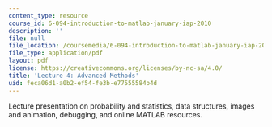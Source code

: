 ```yaml
---
content_type: resource
course_id: 6-094-introduction-to-matlab-january-iap-2010
description: ''
file: null
file_location: /coursemedia/6-094-introduction-to-matlab-january-iap-2010/feca06d1a0b2ef54fe3be77555584b4d_MIT6_094IAP10_lec04.pdf
file_type: application/pdf
layout: pdf
license: https://creativecommons.org/licenses/by-nc-sa/4.0/
title: 'Lecture 4: Advanced Methods'
uid: feca06d1-a0b2-ef54-fe3b-e77555584b4d
---
```

Lecture presentation on probability and statistics, data structures, images and animation, debugging, and online MATLAB resources.